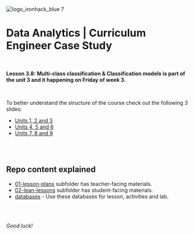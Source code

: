 ![logo_ironhack_blue 7](https://user-images.githubusercontent.com/60669832/116674800-61c60f00-a9a5-11eb-887d-71a82f0ac643.png)

# Data Analytics | Curriculum Engineer Case Study

<br/>

**Lesson 3.8: Multi-class classification & Classification models is part of the unit 3 and it happening on Friday of week 3.**

<br/>

To better understand the structure of the course check out the following 3 slides:

- [Units 1, 2 and 3](https://docs.google.com/presentation/d/1irmMcY-L1QwJnSiW05OpSBiZKEYFQlCd3TvQPQ59JHI/edit#slide=id.ga38e44239d_2_12)
- [Units 4, 5 and 6](https://docs.google.com/presentation/d/1irmMcY-L1QwJnSiW05OpSBiZKEYFQlCd3TvQPQ59JHI/edit#slide=id.ga38e44239d_2_15)
- [Units 7, 8 and 9](https://docs.google.com/presentation/d/1irmMcY-L1QwJnSiW05OpSBiZKEYFQlCd3TvQPQ59JHI/edit#slide=id.ga38e44239d_2_18)

<br/><br/>

## Repo content explained

- [01-lesson-plans](https://github.com/ironhack-edu/temp-da-ce-case-study/tree/master/01-lesson-plans) subfolder has teacher-facing materials.
- [02-lean-lessons](https://github.com/ironhack-edu/temp-da-ce-case-study/tree/master/02-lean-lessons) subfolder has student-facing materials.
- [databases]() - Use these databases for lesson, activities and lab.

<br/><br/>

_Good luck!_
